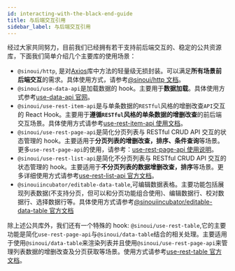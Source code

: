 ```yaml
---
id: interacting-with-the-black-end-guide
title: 与后端交互引用
sidebar_label: 与后端交互引用
---
```


经过大家共同努力，目前我们已经拥有若干支持前后端交互的、稳定的公共资源库，下面我们简单介绍几个主要库的使用场景：

- `@sinoui/http`, 是对[Axios](https://github.com/axios/axios)库中方法的轻量级无损封装。可以满足**所有场景前后端交互**的需求。具体使用方式，请参考[@sinoui/http 文档](https://sinoui.github.io/http/)。
- `@sinoui/use-data-api`是加载数据的 hook。主要用于**数据加载**。具体使用方式参考[use-data-api 官网](https://github.com/sinoui/use-data-api#sinouiuse-data-api)。
- `@sinoui/use-rest-item-api`是与单条数据的`RESTful`风格的增删改查`API`交互的 React Hook。主要用于**遵循`RESTful`风格的单条数据的增删改查**的前后端交互场景。具体使用方式请参考[use-rest-item-api 使用文档](https://github.com/sinoui/use-rest-item-api#sinouiuse-rest-item-api)。
- `@sinoui/use-rest-page-api`是简化分页列表与 RESTful CRUD API 交互的状态管理的 hook。主要适用于**分页列表的增删改查，排序、条件查询**等场景。更多`use-rest-page-api`的使用，请参考：[use-rest-page-api 使用说明](https://github.com/sinoui/use-rest-page-api#sinouiuse-rest-page-api)。
- `@sinoui/use-rest-list-api`是简化不分页列表与 RESTful CRUD API 交互的状态管理的 hook。主要适用于**不分页列表的数据增删改查，排序**等场景。更多详细使用方式请参考[use-rest-list-api 官方文档](https://github.com/sinoui/use-rest-list-api#use-rest-list-api)。
- `@sinouiincubator/editable-data-table`,可编辑数据表格。主要功能包括展现列表数据(不支持分页，但可以和分页功能组合使用)、编辑数据行、校对数据行、选择数据行等。具体使用方式请参考[@sinouiincubator/editable-data-table 官方文档](https://sinouiincubator.github.io/editable-data-table/)

除上述公共库外，我们还有一个特殊的 hook: `@sinoui/use-rest-table`,它的主要功能是简化`use-rest-page-api`与`@sinoui/data-table`结合的相关处理。主要适用于使用`@sinoui/data-table`来渲染列表并且使用`@sinoui/use-rest-page-api`来管理列表数据的增删改查及分页获取等场景。使用方式请参考[use-rest-table 官方文档](https://github.com/sinoui/use-rest-table#use-rest-table)。
